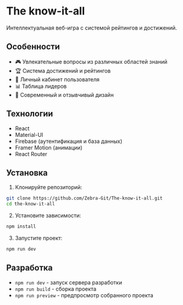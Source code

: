 # The know-it-all

Интеллектуальная веб-игра с системой рейтингов и достижений.

## Особенности

- 🎮 Увлекательные вопросы из различных областей знаний
- 🏆 Система достижений и рейтингов
- 👥 Личный кабинет пользователя
- 📊 Таблица лидеров
- 🎨 Современный и отзывчивый дизайн

## Технологии

- React
- Material-UI
- Firebase (аутентификация и база данных)
- Framer Motion (анимации)
- React Router

## Установка

1. Клонируйте репозиторий:
```bash
git clone https://github.com/Zebra-Git/The-know-it-all.git
cd the-know-it-all
```

2. Установите зависимости:
```bash
npm install
```

3. Запустите проект:
```bash
npm run dev
```

## Разработка

- `npm run dev` - запуск сервера разработки
- `npm run build` - сборка проекта
- `npm run preview` - предпросмотр собранного проекта
